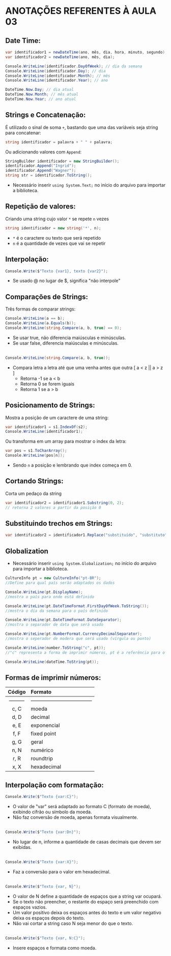 # ANOTAÇÕES REFERENTES À AULA 03

## Date Time:

```csharp
var identificador1 = newDateTime(ano, mês, dia, hora, minuto, segundo);
var identificador2 = newDateTime(ano, mês, dia);

Console.WriteLine(identificador.DayOfWeek); // dia da semana
Console.WriteLine(identificador.Day); // dia
Console.WriteLine(identificador.Month); // mês
Console.WriteLine(identificador.Year); // ano

DateTime.Now.Day; // dia atual
DateTime.Now.Month; // mês atual
DateTime.Now.Year; // ano atual
```

## Strings e Concatenação:

É utilizado o sinal de soma `+`, bastando que uma das variáveis seja string para concatenar:

```csharp
string identificador = palavra + " " + palavra;
```

Ou adicionando valores com `Append`:

```csharp
StringBuilder identificador = new StringBuilder();
identificador.Append("Ingrid");
identificador.Append("Wagner");
string str = identificador.ToString();
```

* Necessário inserir `using System.Text;` no início do arquivo para importar a biblioteca.

## Repetição de valores:

Criando uma string cujo valor `*` se repete `n` vezes

```csharp
string identificador = new string('*', n);
```

* `*` é o caractere ou texto que será repetido
* `n` é a quantidade de vezes que vai se repetir

## Interpolação:

```csharp
Console.Write($"Texto {var1}, texto {var2}");
```

* Se usado @ no lugar de $, significa "não interpole"

## Comparações de Strings:

Três formas de comparar strings:

```csharp
Console.WriteLine(a == b);
Console.WriteLine(a.Equals(b));
Console.WriteLine(string.Compare(a, b, true) == 0);
```

* Se usar true, não diferencia maiúsculas e minúsculas.
* Se usar false, diferencia maiúsculas e minúsculas.
<br><br>

```csharp
Console.WriteLine(string.Compare(a, b, true));
```

* Compara letra a letra até que uma venha antes que outra [ a < z || a > z ]
    * Retorna -1 se a < b
    * Retorna 0 se forem iguais
    * Retorna 1 se a > b

## Posicionamento de Strings:

Mostra a posição de um caractere de uma string:

```csharp
var identificador1 = s1.IndexOf(s2);
Console.WriteLine(identificador1);
```

Ou transforma em um array para mostrar o index da letra:

```csharp
var pos = s1.ToCharArray();
Console.WriteLine(pos[n]);
```

* Sendo `n` a posição e lembrando que index começa em 0.

## Cortando Strings:

Corta um pedaço da string

```csharp
var identificador2 = identificador1.Substring(0, 2);
// retorna 2 valores a partir da posição 0
```

## Substituindo trechos em Strings:

```csharp
var identificador2 = identificador1.Replace("substituído", "substituto");
```

## Globalization

* Necessário inserir `using System.Globalization;` no início do arquivo para importar a biblioteca.

```csharp
CultureInfo pt = new CultureInfo("pt-BR");
//Define para qual país serão adaptados os dados

Console.WriteLine(pt.DisplayName);
//mostra o país para onde está definido

Console.WriteLine(pt.DateTimeFormat.FirstDayOfWeek.ToString());
//mostra o dia da semana para o país definido

Console.WriteLine(pt.DateTimeFormat.DateSeparator);
//mostra o separador de data que será usado

Console.WriteLine(pt.NumberFormat.CurrencyDecimalSeparator);
//mostra o seperador de modera que será usado (vírgula ou ponto)

Console.WriteLine(number.ToString("c", pt));
//"c" representa a forma de imprimir números, pt é a referência para o país definido

Console.WriteLine(dateTime.ToString(pt));
```

## Formas de imprimir números:

| Código | Formato |
|:---:|:---|
| ——— | ———————————— |
| c, C | moeda |
| d, D | decimal |
| e, E | exponencial |
| f, F | fixed point |
| g, G | geral |
| n, N | numérico |
| r, R | roundtrip |
| x, X | hexadecimal |

## Interpolação com formatação:

```csharp
Console.Write($"Texto {var:C}");
```

* O valor de "var" será adaptado ao formato C (formato de moeda), exibindo cifrão ou símbolo da moeda.
* Não faz conversão de moeda, apenas formata visualmente.
<br><br>

```csharp
Console.Write($"Texto {var:Dn}");
```

* No lugar de n, informe a quantidade de casas decimais que devem ser exibidas.
<br><br>

```csharp
Console.Write($"Texto {var:X}");
```

* Faz a conversão para o valor em hexadecimal.
<br><br>

```csharp
Console.Write($"Texto {var, N}");
```

* O valor de N define a quantidade de espaços que a string var ocupará.
* Se o texto não preencher, o restante do espaço será preenchido com espaços vazios.
* Um valor positivo deixa os espaços antes do texto e um valor negativo deixa os espaços depois do texto.
* Não vai cortar a string caso N seja menor do que o texto.
<br><br>

```csharp
Console.Write($"Texto {var, N:C}");
```

* Insere espaços e formata como moeda.